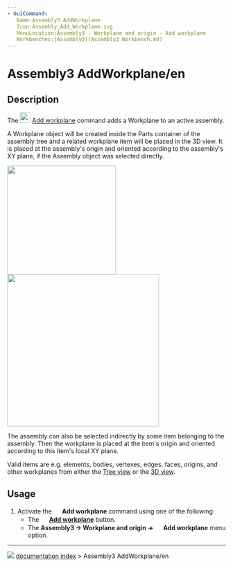 ```yaml
---
- GuiCommand:
   Name:Assembly3 AddWorkplane
   Icon:Assembly_Add_Workplane.svg‎‎
   MenuLocation:Assembly3 - Workplane and origin - Add workplane
   Workbenches:[Assembly3](Assembly3_Workbench.md)
---
```


# Assembly3 AddWorkplane/en

## Description

The <img alt="" src=images/Assembly_Add_Workplane.svg  style="width:24px;"> [Add workplane](Assembly3_AddWorkplane.md) command adds a Workplane to an active assembly.

A Workplane object will be created inside the Parts container of the assembly tree and a related workplane item will be placed in the 3D view. It is placed at the assembly\'s origin and oriented according to the assembly\'s XY plane, if the Assembly object was selected directly.

<img alt="" src=images/Assembly_Add_Workplane-01.png  style="width:250px;"> <img alt="" src=images/Assembly_Add_Workplane-02.png  style="width:350px;">

The assembly can also be selected indirectly by some item belonging to the assembly. Then the workplane is placed at the item\'s origin and oriented according to this item\'s local XY plane.

Valid items are e.g. elements, bodies, vertexes, edges, faces, origins, and other workplanes from either the [Tree view](Tree_view.md) or the [3D view](3D_view.md).

## Usage

1.  Activate the <img alt="" src=images/Assembly_Add_Workplane.svg  style="width:16px;"> **Add workplane** command using one of the following:
    -   The **<img src="images/Assembly_Add_Workplane.svg_" width=16px> [Add workplane](Assembly3_AddWorkplane.md)** button.
    -   The **Assembly3 → Workplane and origin → <img src="images/Assembly_Add_Workplane.svg_" width=16px> Add workplane** menu option.



---
![](images/Button_right.svg) [documentation index](../README.md) > Assembly3 AddWorkplane/en
